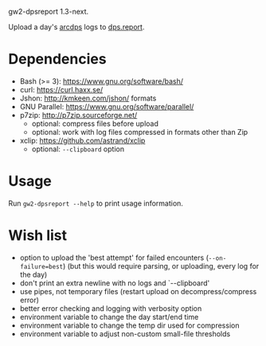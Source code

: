 gw2-dpsreport 1.3-next.

Upload a day's [arcdps](https://www.deltaconnected.com/arcdps/) logs to
[dps.report](https://dps.report/).

# Dependencies

- Bash (>= 3): https://www.gnu.org/software/bash/
- curl: https://curl.haxx.se/
- Jshon: http://kmkeen.com/jshon/ formats
- GNU Parallel: https://www.gnu.org/software/parallel/
- p7zip: http://p7zip.sourceforge.net/
    - optional: compress files before upload
    - optional: work with log files compressed in formats other than Zip
- xclip: https://github.com/astrand/xclip
    - optional: `--clipboard` option

# Usage

Run `gw2-dpsreport --help` to print usage information.

# Wish list

- option to upload the 'best attempt' for failed encounters
  (`--on-failure=best`) (but this would require parsing, or uploading, every log
  for the day)
- don't print an extra newline with no logs and `--clipboard'
- use pipes, not temporary files (restart upload on decompress/compress error)
- better error checking and logging with verbosity option
- environment variable to change the day start/end time
- environment variable to change the temp dir used for compression
- environment variable to adjust non-custom small-file thresholds
